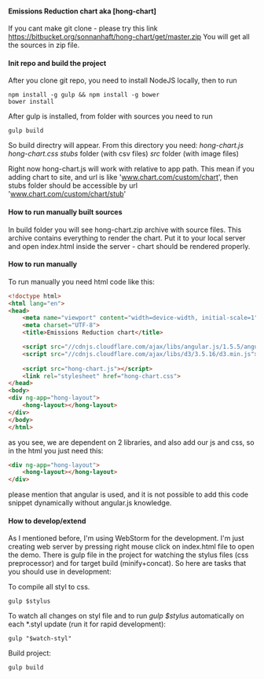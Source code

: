 #### Emissions Reduction chart aka [hong-chart]

If you cant make git clone - please try this link https://bitbucket.org/sonnanhaft/hong-chart/get/master.zip 
You will get all the sources in zip file.

#### Init repo and build the project
After you clone git repo, you need to install NodeJS locally, then to run 
```ssh
npm install -g gulp && npm install -g bower
bower install
```
After gulp is installed, from folder with sources you need to run 
```ssh
gulp build
```
So build directry will appear. From this directory you need:
_hong-chart.js_
_hong-chart.css_
_stubs_ folder (with csv files)
_src_ folder (with image files)

Right now hong-chart.js will work with relative to app path. 
This mean if you adding chart to site, and url is like 'www.chart.com/custom/chart', then 
stubs folder should be accessible by url 'www.chart.com/custom/chart/stub'

#### How to run manually built sources
In build folder you will see hong-chart.zip archive with source files. 
This archive contains everything to render the chart. Put it to your local server and open index.html 
inside the server - chart should be rendered properly.

#### How to run manually
To run manually you need html code like this:

```html
<!doctype html>
<html lang="en">
<head>
    <meta name="viewport" content="width=device-width, initial-scale=1">
    <meta charset="UTF-8">
    <title>Emissions Reduction chart</title>

    <script src="//cdnjs.cloudflare.com/ajax/libs/angular.js/1.5.5/angular.min.js"></script>
    <script src="//cdnjs.cloudflare.com/ajax/libs/d3/3.5.16/d3.min.js"></script>
    
    <script src="hong-chart.js"></script>
    <link rel="stylesheet" href="hong-chart.css">
</head>
<body>
<div ng-app="hong-layout">
    <hong-layout></hong-layout>
</div>
</body>
</html>
```

as you see, we are dependent on 2 libraries, and also add our js and css, so in the html you just need this:

```html
<div ng-app="hong-layout">
    <hong-layout></hong-layout>
</div>
```

please mention that angular is used, and it is not possible to add this code snippet dynamically without angular.js knowledge.

#### How to develop/extend

As I mentioned before, I'm using WebStorm for the development. I'm just creating web server by 
pressing right mouse click on index.html file to open the demo. There is gulp file in the project for
 watching the stylus files (css preprocessor) and for target build (minify+concat). So here are tasks 
 that you should use in development:
 
To compile all styl to css.

```ssh
gulp $stylus
```

To watch all changes on styl file and to run _gulp $stylus_ automatically on each *.styl update (run it for rapid development):

```ssh
gulp "$watch-styl"
```

Build project:

```ssh
gulp build
```
